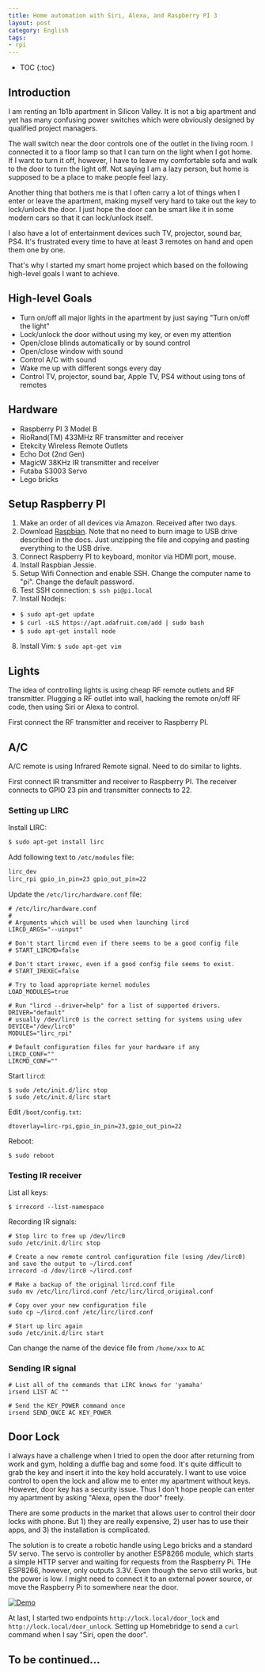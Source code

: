 ```yaml
---
title: Home automation with Siri, Alexa, and Raspberry PI 3
layout: post
category: English
tags:
- rpi
---
```


* TOC
{:toc}

## Introduction

I am renting an 1b1b apartment in Silicon Valley. It is not a big apartment and yet has many confusing power switches which were obviously designed by qualified project managers. 

The wall switch near the door controls one of the outlet in the living room. I connected it to a floor lamp so that I can turn on the light when I got home. If I want to turn it off, however, I have to leave my comfortable sofa and walk to the door to turn the light off. Not saying I am a lazy person, but home is supposed to be a place to make people feel lazy.

Another thing that bothers me is that I often carry a lot of things when I enter or leave the apartment, making myself very hard to take out the key to lock/unlock the door. I just hope the door can be smart like it in some modern cars so that it can lock/unlock itself.

I also have a lot of entertainment devices such TV, projector, sound bar, PS4. It's frustrated every time to have at least 3 remotes on hand and open them one by one.

That's why I started my smart home project which based on the following high-level goals I want to achieve.

## High-level Goals

- Turn on/off all major lights in the apartment by just saying "Turn on/off the light"
- Lock/unlock the door without using my key, or even my attention
- Open/close blinds automatically or by sound control
- Open/close window with sound
- Control A/C with sound
- Wake me up with different songs every day
- Control TV, projector, sound bar, Apple TV, PS4 without using tons of remotes

## Hardware

- Raspberry PI 3 Model B
- RioRand(TM) 433MHz RF transmitter and receiver
- Etekcity Wireless Remote Outlets
- Echo Dot (2nd Gen)
- MagicW 38KHz IR transmitter and receiver
- Futaba S3003 Servo
- Lego bricks

## Setup Raspberry PI

1. Make an order of all devices via Amazon. Received after two days.
2. Download [Raspbian](https://www.raspberrypi.org/downloads/raspbian/). Note that no need to burn image to USB drive described in the docs. Just unzipping the file and copying and pasting everything to the USB drive.
3. Connect Raspberry PI to keyboard, monitor via HDMI port, mouse.
4. Install Raspbian Jessie.
5. Setup Wifi Connection and enable SSH. Change the computer name to "pi". Change the default password.
6. Test SSH connection: `$ ssh pi@pi.local`
7. Install Nodejs: 
  - `$ sudo apt-get update`
  - `$ curl -sLS https://apt.adafruit.com/add | sudo bash`
  - `$ sudo apt-get install node`
8. Install Vim: `$ sudo apt-get vim`

## Lights

The idea of controlling lights is using cheap RF remote outlets and RF transmitter. Plugging a RF outlet into wall, hacking the remote on/off RF code, then using Siri or Alexa to control.

First connect the RF transmitter and receiver to Raspberry PI.

## A/C

A/C remote is using Infrared Remote signal. Need to do similar to lights.

First connect IR transmitter and receiver to Raspberry PI. The receiver connects to GPIO 23 pin and transmitter connects to 22.

### Setting up LIRC

Install LIRC:

```sh
$ sudo apt-get install lirc
```

Add following text to `/etc/modules` file:

```md
lirc_dev
lirc_rpi gpio_in_pin=23 gpio_out_pin=22
```

Update the `/etc/lirc/hardware.conf` file:

```
# /etc/lirc/hardware.conf
#
# Arguments which will be used when launching lircd
LIRCD_ARGS="--uinput"

# Don't start lircmd even if there seems to be a good config file
# START_LIRCMD=false

# Don't start irexec, even if a good config file seems to exist.
# START_IREXEC=false

# Try to load appropriate kernel modules
LOAD_MODULES=true

# Run "lircd --driver=help" for a list of supported drivers.
DRIVER="default"
# usually /dev/lirc0 is the correct setting for systems using udev
DEVICE="/dev/lirc0"
MODULES="lirc_rpi"

# Default configuration files for your hardware if any
LIRCD_CONF=""
LIRCMD_CONF=""
```

Start `lircd`:

```
$ sudo /etc/init.d/lirc stop
$ sudo /etc/init.d/lirc start
```

Edit `/boot/config.txt`:

```
dtoverlay=lirc-rpi,gpio_in_pin=23,gpio_out_pin=22
```

Reboot:

```
$ sudo reboot
```

### Testing IR receiver

List all keys:

```
$ irrecord --list-namespace
```

Recording IR signals:

```
# Stop lirc to free up /dev/lirc0
sudo /etc/init.d/lirc stop

# Create a new remote control configuration file (using /dev/lirc0) and save the output to ~/lircd.conf
irrecord -d /dev/lirc0 ~/lircd.conf

# Make a backup of the original lircd.conf file
sudo mv /etc/lirc/lircd.conf /etc/lirc/lircd_original.conf

# Copy over your new configuration file
sudo cp ~/lircd.conf /etc/lirc/lircd.conf

# Start up lirc again
sudo /etc/init.d/lirc start
```

Can change the name of the device file from `/home/xxx` to `AC`

### Sending IR signal

```
# List all of the commands that LIRC knows for 'yamaha'
irsend LIST AC ""

# Send the KEY_POWER command once
irsend SEND_ONCE AC KEY_POWER
```

## Door Lock

I always have a challenge when I tried to open the door after returning from work and gym, holding a duffle bag and some food. It's quite difficult to grab the key and insert it into the key hold accurately. I want to use voice control to open the lock and allow me to enter my apartment without keys. However, door key has a security issue. Thus I don't hope people can enter my apartment by asking "Alexa, open the door" freely. 

There are some products in the market that allows user to control their door locks with phone. But 1) they are really expensive, 2) user has to use their apps, and 3) the installation is complicated.

The solution is to create a robotic handle using Lego bricks and a standard 5V servo. The servo is controller by another ESP8266 module, which starts a simple HTTP server and waiting for requests from the Raspberry Pi. THe ESP8266, however, only outputs 3.3V. Even though the servo still works, but the power is low. I might need to connect it to an external power source, or move the Raspberry Pi to somewhere near the door.

[![Demo](https://img.youtube.com/vi/bOR6lyKNKSU/0.jpg)](https://www.youtube.com/watch?v=bOR6lyKNKSU)

At last, I started two endpoints `http://lock.local/door_lock` and `http://lock.local/door_unlock`. Setting up Homebridge to send a `curl` command when I say "Siri, open the door".

## To be continued...

